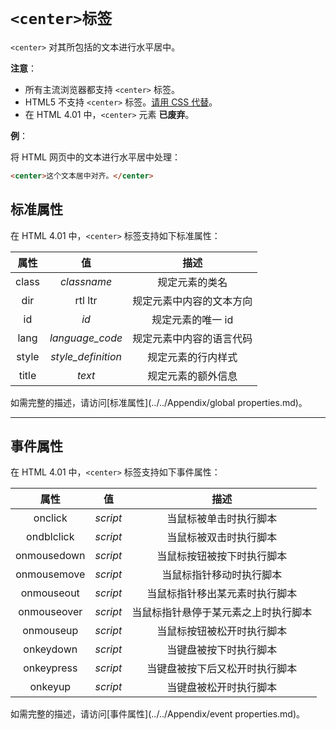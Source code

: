 # `<center>标签`

`<center>` 对其所包括的文本进行水平居中。

**注意**：

- 所有主流浏览器都支持 `<center>` 标签。
- HTML5 不支持 `<center>` 标签。[请用 CSS 代替](../../../CSS)。
- 在 HTML 4.01 中，`<center>` 元素 **已废弃**。

**例**：

将 HTML 网页中的文本进行水平居中处理：

```html
<center>这个文本居中对齐。</center>
```

## 标准属性

在 HTML 4.01 中，`<center>` 标签支持如下标准属性：

| 属性  |         值         |           描述           |
| :---: | :----------------: | :----------------------: |
| class |    *classname*     |      规定元素的类名      |
|  dir  |      rtl ltr       | 规定元素中内容的文本方向 |
|  id   |        *id*        |    规定元素的唯一 id     |
| lang  |  *language_code*   | 规定元素中内容的语言代码 |
| style | *style_definition* |    规定元素的行内样式    |
| title |       *text*       |    规定元素的额外信息    |

如需完整的描述，请访问[标准属性](../../Appendix/global properties.md)。

------

## 事件属性

在 HTML 4.01 中，`<center>` 标签支持如下事件属性：

|    属性     |    值    |                 描述                 |
| :---------: | :------: | :----------------------------------: |
|   onclick   | *script* |        当鼠标被单击时执行脚本        |
| ondblclick  | *script* |        当鼠标被双击时执行脚本        |
| onmousedown | *script* |      当鼠标按钮被按下时执行脚本      |
| onmousemove | *script* |       当鼠标指针移动时执行脚本       |
| onmouseout  | *script* |    当鼠标指针移出某元素时执行脚本    |
| onmouseover | *script* | 当鼠标指针悬停于某元素之上时执行脚本 |
|  onmouseup  | *script* |      当鼠标按钮被松开时执行脚本      |
|  onkeydown  | *script* |        当键盘被按下时执行脚本        |
| onkeypress  | *script* |    当键盘被按下后又松开时执行脚本    |
|   onkeyup   | *script* |        当键盘被松开时执行脚本        |

如需完整的描述，请访问[事件属性](../../Appendix/event properties.md)。
